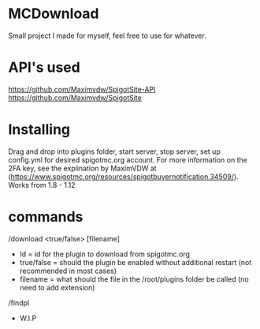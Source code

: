 # MCDownload
Small project I made for myself, feel free to use for whatever.
# API's used
https://github.com/Maximvdw/SpigotSite-API  
https://github.com/Maximvdw/SpigotSite   

# Installing
Drag and drop into plugins folder, start server, stop server, set up config.yml for desired spigotmc.org account. For more information on the 2FA key, see the explination by MaximVDW at (https://www.spigotmc.org/resources/spigotbuyernotification.34509/).
Works from 1.8 - 1.12

# commands
/download <id> <true/false> [filename]  
  - Id = id for the plugin to download from spigotmc.org  
  - true/false = should the plugin be enabled without additional restart (not recommended in most cases)  
  - filename = what should the file in the /root/plugins folder be called (no need to add extension)  

/findpl <name>  
  - W.I.P  
